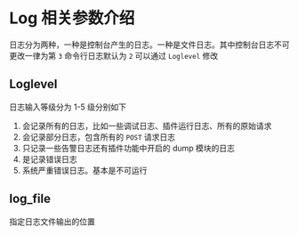 # Log 相关参数介绍

日志分为两种，一种是控制台产生的日志。一种是文件日志。其中控制台日志不可更改一律为第 `3`
命令行日志默认为 `2` 可以通过 `Loglevel` 修改

## Loglevel
日志输入等级分为 1-5 级分别如下
1. 会记录所有的日志，比如一些调试日志、插件运行日志、所有的原始请求
2. 会记录部分日志，包含所有的 `POST` 请求日志
3. 只记录一些告警日志还有插件功能中开启的 dump 模块的日志
4. 是记录错误日志
5. 系统严重错误日志。基本是不可运行


## log_file
指定日志文件输出的位置